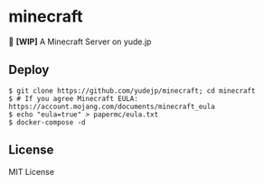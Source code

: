 # minecraft
🔳 **[WIP]** A Minecraft Server on yude.jp

## Deploy
```
$ git clone https://github.com/yudejp/minecraft; cd minecraft
$ # If you agree Minecraft EULA: https://account.mojang.com/documents/minecraft_eula
$ echo "eula=true" > papermc/eula.txt
$ docker-compose -d
```

## License
MIT License